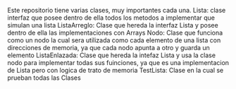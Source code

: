 Este repositorio tiene varias clases, muy importantes cada una.
Lista: clase interfaz que posee dentro de ella todos los metodos a implementar que simulan una lista
ListaArreglo: Clase que hereda la interfaz Lista y posee dentro de ella las implementaciones con Arrays
Nodo: Clase que funciona como un nodo la cual sera utilizada como cada elemento de una lista con direcciones de memoria, ya que cada nodo apunta a otro y guarda un elemento
ListaEnlazada: Clase que hereda la intefaz Lista y usa la clase nodo para implementar todas sus fuinciones, ya que es una implementacion de Lista pero con logica de trato de memoria
TestLista: Clase en la cual se prueban todas las Clases
